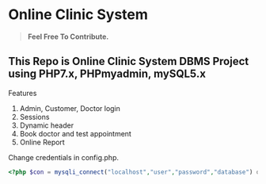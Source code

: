 # Online Clinic System

>**Feel Free To Contribute.**

## This Repo is Online Clinic System DBMS Project using PHP7.x, PHPmyadmin, mySQL5.x  
  
Features  

1. Admin, Customer, Doctor login  
2. Sessions  
3. Dynamic header  
4. Book doctor and test appointment  
5. Online Report  

Change credentials in config.php.  

```php  
<?php $con = mysqli_connect("localhost","user","password","database") or die(mysqli_error()); ?>  
```  
